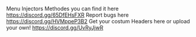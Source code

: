 Menu Injectors Methodes you can find it here https://discord.gg/65DfEHsFXR
Report bugs here https://discord.gg/HVMppeP3B2
Get your costum Headers here or upload your own! https://discord.gg/UvRyJjwR

